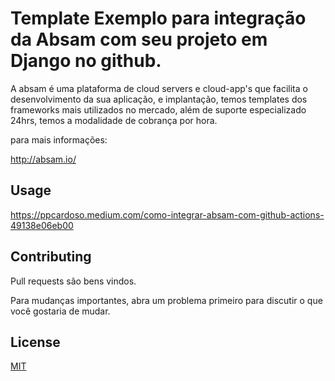 # Template Exemplo para integração da Absam com seu projeto em Django no github.

A absam é uma plataforma de cloud servers e cloud-app's que facilita o desenvolvimento da sua aplicação, e implantação, temos templates dos frameworks mais utilizados no mercado, além de suporte especializado 24hrs, temos a modalidade de cobrança por hora.

para mais informações:

http://absam.io/

## Usage

https://ppcardoso.medium.com/como-integrar-absam-com-github-actions-49138e06eb00


## Contributing
Pull requests são bens vindos.

Para mudanças importantes, abra um problema primeiro para discutir o que você gostaria de mudar.

## License
[MIT](https://choosealicense.com/licenses/mit/)